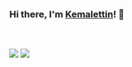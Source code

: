 <!--- SOURCE README https://github.com/anuraghazra/anuraghazra --->

### Hi there, I'm [Kemalettin](https://instagram.com/kemalettiinbas)! 👋

<br />
<br />

<a>
  <img align="center" src="https://github-readme-stats.vercel.app/api/top-langs/?username=kemalettinbas&layout=compact&hide_border=true&theme=dark" />
</a>

<a>
  <img align="center" src="https://github-readme-stats.vercel.app/api?username=kemalettinbas&show_icons=true&include_all_commits=true&hide_border=true&layout=compact&theme=dark" />
</a>
